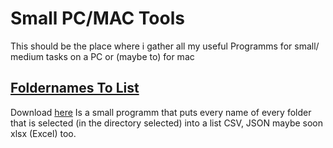 # Small PC/MAC Tools
 This should be the place where i gather all my useful Programms for small/ medium tasks on a PC or (maybe to) for mac

 ## [Foldernames To List](FoldernamesToList)
  Download [here](url)
  Is a small programm that puts every name of every folder that is selected (in the directory selected) into a list CSV, JSON maybe soon 
  xlsx (Excel) too.

